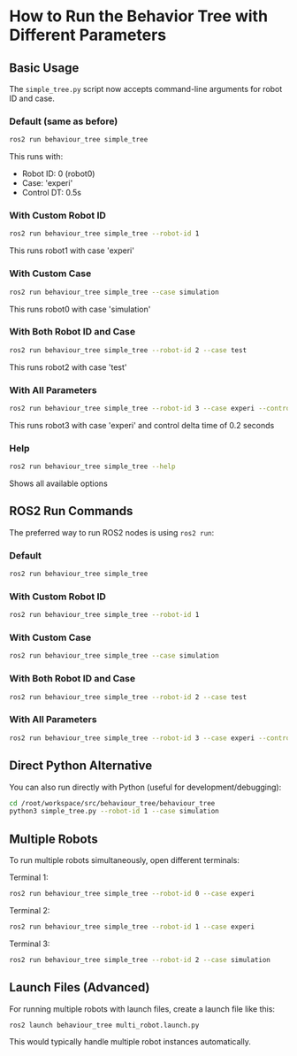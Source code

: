 # How to Run the Behavior Tree with Different Parameters

## Basic Usage

The `simple_tree.py` script now accepts command-line arguments for robot ID and case.

### Default (same as before)
```bash
ros2 run behaviour_tree simple_tree
```
This runs with:
- Robot ID: 0 (robot0)
- Case: 'experi'
- Control DT: 0.5s

### With Custom Robot ID
```bash
ros2 run behaviour_tree simple_tree --robot-id 1
```
This runs robot1 with case 'experi'

### With Custom Case
```bash
ros2 run behaviour_tree simple_tree --case simulation
```
This runs robot0 with case 'simulation'

### With Both Robot ID and Case
```bash
ros2 run behaviour_tree simple_tree --robot-id 2 --case test
```
This runs robot2 with case 'test'

### With All Parameters
```bash
ros2 run behaviour_tree simple_tree --robot-id 3 --case experi --control-dt 0.2
```
This runs robot3 with case 'experi' and control delta time of 0.2 seconds

### Help
```bash
ros2 run behaviour_tree simple_tree --help
```
Shows all available options

## ROS2 Run Commands

The preferred way to run ROS2 nodes is using `ros2 run`:

### Default
```bash
ros2 run behaviour_tree simple_tree
```

### With Custom Robot ID
```bash
ros2 run behaviour_tree simple_tree --robot-id 1
```

### With Custom Case
```bash
ros2 run behaviour_tree simple_tree --case simulation
```

### With Both Robot ID and Case
```bash
ros2 run behaviour_tree simple_tree --robot-id 2 --case test
```

### With All Parameters
```bash
ros2 run behaviour_tree simple_tree --robot-id 3 --case experi --control-dt 0.2
```

## Direct Python Alternative

You can also run directly with Python (useful for development/debugging):
```bash
cd /root/workspace/src/behaviour_tree/behaviour_tree
python3 simple_tree.py --robot-id 1 --case simulation
```

## Multiple Robots

To run multiple robots simultaneously, open different terminals:

Terminal 1:
```bash
ros2 run behaviour_tree simple_tree --robot-id 0 --case experi
```

Terminal 2:
```bash
ros2 run behaviour_tree simple_tree --robot-id 1 --case experi
```

Terminal 3:
```bash
ros2 run behaviour_tree simple_tree --robot-id 2 --case simulation
```

## Launch Files (Advanced)

For running multiple robots with launch files, create a launch file like this:
```bash
ros2 launch behaviour_tree multi_robot.launch.py
```

This would typically handle multiple robot instances automatically.

